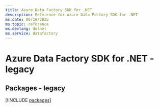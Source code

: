 ```yaml
---
title: Azure Data Factory SDK for .NET
description: Reference for Azure Data Factory SDK for .NET
ms.date: 06/19/2025
ms.topic: reference
ms.devlang: dotnet
ms.service: datafactory
---
```

# Azure Data Factory SDK for .NET - legacy
## Packages - legacy
[!INCLUDE [packages](data-factory-index.md)]